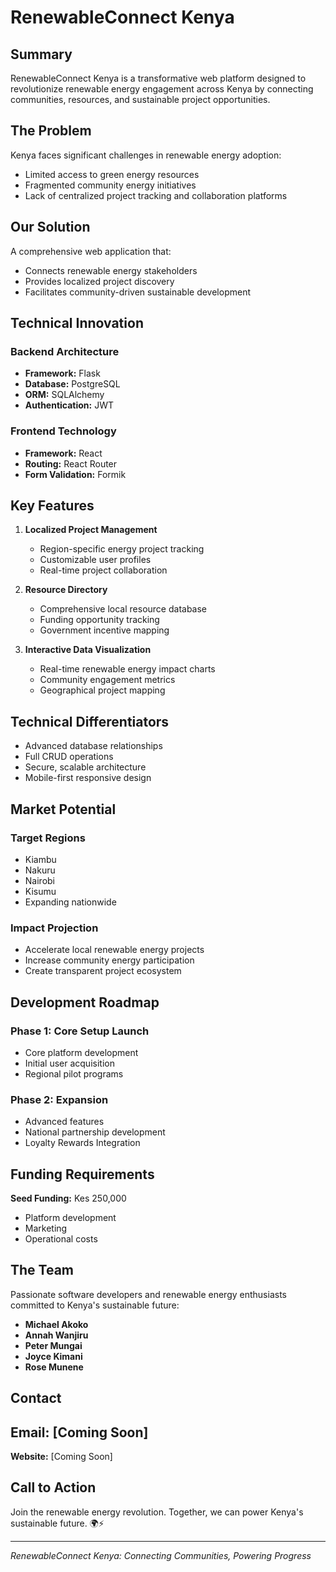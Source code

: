 # RenewableConnect Kenya

## Summary

RenewableConnect Kenya is a transformative web platform designed to revolutionize renewable energy engagement across Kenya by connecting communities, resources, and sustainable project opportunities.

## The Problem

Kenya faces significant challenges in renewable energy adoption:
- Limited access to green energy resources
- Fragmented community energy initiatives
- Lack of centralized project tracking and collaboration platforms

## Our Solution

A comprehensive web application that:
- Connects renewable energy stakeholders
- Provides localized project discovery
- Facilitates community-driven sustainable development

## Technical Innovation

### Backend Architecture
- **Framework:** Flask
- **Database:** PostgreSQL
- **ORM:** SQLAlchemy
- **Authentication:** JWT

### Frontend Technology
- **Framework:** React
- **Routing:** React Router
- **Form Validation:** Formik

## Key Features

1. **Localized Project Management**
   - Region-specific energy project tracking
   - Customizable user profiles
   - Real-time project collaboration

2. **Resource Directory**
   - Comprehensive local resource database
   - Funding opportunity tracking
   - Government incentive mapping

3. **Interactive Data Visualization**
   - Real-time renewable energy impact charts
   - Community engagement metrics
   - Geographical project mapping

## Technical Differentiators

- Advanced database relationships
- Full CRUD operations
- Secure, scalable architecture
- Mobile-first responsive design

## Market Potential

### Target Regions
- Kiambu
- Nakuru
- Nairobi
- Kisumu
- Expanding nationwide

### Impact Projection
- Accelerate local renewable energy projects
- Increase community energy participation
- Create transparent project ecosystem

## Development Roadmap

### Phase 1: Core Setup Launch
- Core platform development
- Initial user acquisition
- Regional pilot programs

### Phase 2: Expansion
- Advanced features
- National partnership development
- Loyalty Rewards Integration

## Funding Requirements

**Seed Funding:** Kes 250,000
- Platform development
- Marketing
- Operational costs

## The Team

Passionate software developers and renewable energy enthusiasts committed to Kenya's sustainable future:

- **Michael Akoko**
- **Annah Wanjiru**
- **Peter Mungai**
- **Joyce Kimani**
- **Rose Munene**

## Contact

**Email:** [Coming Soon]
---
**Website:** [Coming Soon]

## Call to Action

Join the renewable energy revolution. Together, we can power Kenya's sustainable future. 🌍⚡

---

*RenewableConnect Kenya: Connecting Communities, Powering Progress*